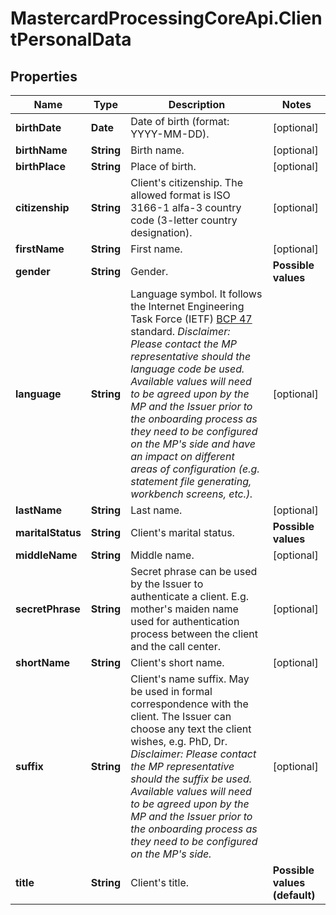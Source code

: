 # MastercardProcessingCoreApi.ClientPersonalData

## Properties

Name | Type | Description | Notes
------------ | ------------- | ------------- | -------------
**birthDate** | **Date** | Date of birth (format: YYYY-MM-DD).  | [optional] 
**birthName** | **String** | Birth name.  | [optional] 
**birthPlace** | **String** | Place of birth.  | [optional] 
**citizenship** | **String** | Client&#39;s citizenship. The allowed format is ISO 3166-1 alfa-3 country code (3-letter country designation).  | [optional] 
**firstName** | **String** | First name.  | [optional] 
**gender** | **String** | Gender.  | **Possible values**  | **Description**  | |--------------------- |----------------- | | F                    | Female           | | M                    | Male             | | N                    | Not specified    |  | [optional] 
**language** | **String** | Language symbol. It follows the Internet Engineering Task Force (IETF) [BCP 47](https://tools.ietf.org/html/bcp47#appendix-A) standard.  *Disclaimer: Please contact the MP representative should the language code be used. Available values will need to be agreed upon by the MP and the Issuer prior to the onboarding process as they need to be configured on the MP&#39;s side and have an impact on different areas of configuration (e.g. statement file generating, workbench screens, etc.).*  | [optional] 
**lastName** | **String** | Last name.  | [optional] 
**maritalStatus** | **String** | Client&#39;s marital status.  | **Possible values**  | **Description**  | |--------------------- |----------------- | | DD                    | Divorced          | | DM                    | Married           | | DS                    | Single            | | DX                    | Miscellaneous     |  *Disclaimer: Please contact the MP representative should other values be required. Available values will need to be agreed upon by the MP and the Issuer prior to the onboarding process as they need to be configured on the MP&#39;s side.*  | [optional] 
**middleName** | **String** | Middle name.  | [optional] 
**secretPhrase** | **String** | Secret phrase can be used by the Issuer to authenticate a client. E.g. mother&#39;s maiden name used for authentication process between the client and the call center.  | [optional] 
**shortName** | **String** | Client&#39;s short name.  | [optional] 
**suffix** | **String** | Client&#39;s name suffix. May be used in formal correspondence with the client. The Issuer can choose any text the client wishes, e.g. PhD, Dr.  *Disclaimer: Please contact the MP representative should the suffix be used. Available values will need to be agreed upon by the MP and the Issuer prior to the onboarding process as they need to be configured on the MP&#39;s side.*  | [optional] 
**title** | **String** | Client&#39;s title.  | **Possible values (default)**  | |------------------------------- | | MR                             | | MRS                            | | MISS                           |  *Disclaimer: Please contact the MP representative should other values be required. Available values will need to be agreed upon by the MP and the Issuer prior to the onboarding process as they need to be configured on the MP&#39;s side.*  | [optional] 


